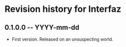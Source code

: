 # Revision history for Interfaz

## 0.1.0.0 -- YYYY-mm-dd

* First version. Released on an unsuspecting world.
